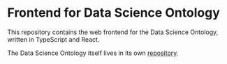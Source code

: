 # Frontend for Data Science Ontology

This repository contains the web frontend for the Data Science Ontology, written
in TypeScript and React.

The Data Science Ontology itself lives in its own
[repository](https://github.com/ibm/datascienceontology).
